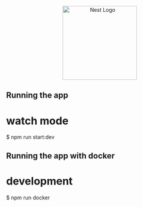 <p align="center">
  <a href="http://nestjs.com/" target="blank"><img src="https://nestjs.com/img/logo-small.svg" width="200" alt="Nest Logo" /></a>
</p>

## Running the app



# watch mode
$ npm run start:dev



## Running the app with docker
# development
$ npm run docker